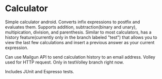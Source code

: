 # Calculator
Simple calculator android. Converts infix expressions to postfix and evaluates them. Supports addition, subtraction(binary and unary), multipication, 
division, and parenthesis. Similar to most calculators, has a history feature(currently only in the branch labeled "test") that allows you to view the last few calculations and insert a previous answer as your current expression. 

Can use Mailgun API to send calculation history to an email address. Volley used for HTTP request. Only in testVolley branch right now.

Includes JUnit and Espresso tests.
